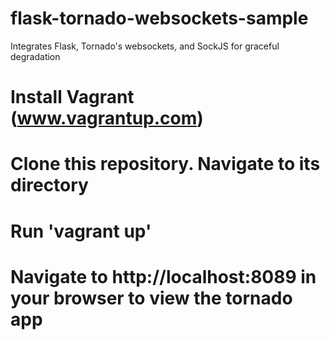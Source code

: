 flask-tornado-websockets-sample
===============================

Integrates Flask, Tornado's websockets, and SockJS for graceful degradation

# Install Vagrant (www.vagrantup.com)
# Clone this repository. Navigate to its directory
# Run 'vagrant up'
# Navigate to http://localhost:8089 in your browser to view the tornado app
